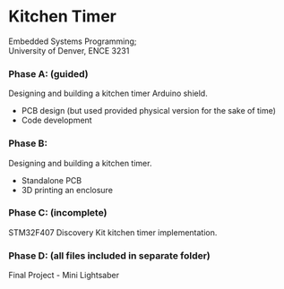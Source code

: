 # Kitchen Timer
Embedded Systems Programming;  
University of Denver, ENCE 3231

### Phase A: (guided)  
Designing and building a kitchen timer Arduino shield. 
- PCB design (but used provided physical version for the sake of time)
- Code development

### Phase B:  
Designing and building a kitchen timer.  
- Standalone PCB  
- 3D printing an enclosure


### Phase C: (incomplete)
STM32F407 Discovery Kit kitchen timer implementation. 


### Phase D: (all files included in separate folder) 
Final Project - Mini Lightsaber
